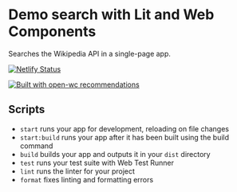 # Demo search with Lit and Web Components

Searches the Wikipedia API in a single-page app.

[![Netlify Status](https://api.netlify.com/api/v1/badges/db12744c-008f-4ed2-919f-1f127d848c54/deploy-status?branch=lit)](https://lit--demo-search-lalomartins.netlify.app/)

[![Built with open-wc recommendations](https://img.shields.io/badge/built%20with-open--wc-blue.svg)](https://github.com/open-wc)


## Scripts

- `start` runs your app for development, reloading on file changes
- `start:build` runs your app after it has been built using the build command
- `build` builds your app and outputs it in your `dist` directory
- `test` runs your test suite with Web Test Runner
- `lint` runs the linter for your project
- `format` fixes linting and formatting errors
